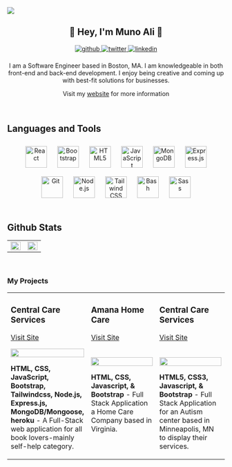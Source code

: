 <img src="https://res.cloudinary.com/amunoali/image/upload/v1664209967/logo_txnxzq.png" />  
  

## <div align="center">👋  Hey,  I'm Muno Ali 👋 </div>  
  

<div align="center">
<a href="https://github.com/amunoali" target="_blank">
<img src=https://img.shields.io/badge/github-%2324292e.svg?&style=for-the-badge&logo=github&logoColor=white alt=github style="margin-bottom: 5px;" />
</a>
<a href="https://twitter.com/amunoali" target="_blank">
<img src=https://img.shields.io/badge/twitter-%2300acee.svg?&style=for-the-badge&logo=twitter&logoColor=white alt=twitter style="margin-bottom: 5px;" />
</a>
<a href="https://www.linkedin.com/in/amunoali/" target="_blank">
<img src=https://img.shields.io/badge/linkedin-%231E77B5.svg?&style=for-the-badge&logo=linkedin&logoColor=white alt=linkedin style="margin-bottom: 5px;" />
</a>  
</div>  

<br/>  


<div align="center">I am a Software Engineer based in Boston, MA. I am knowledgeable in both front-end and back-end development. I enjoy being creative and coming up with best-fit solutions for businesses. 

<br/>  

Visit my [website](https://munoali.netlify.app/) for more information </div>  
  

<br/>  


## Languages and Tools  
<div align="center">  
<a href="https://reactjs.org/" target="_blank"><img style="margin: 10px" src="https://profilinator.rishav.dev/skills-assets/react-original-wordmark.svg" alt="React" height="50" /></a>  
<a href="https://getbootstrap.com/docs/3.4/javascript/" target="_blank"><img style="margin: 10px" src="https://profilinator.rishav.dev/skills-assets/bootstrap-plain.svg" alt="Bootstrap" height="50" /></a>  
<a href="https://en.wikipedia.org/wiki/HTML5" target="_blank"><img style="margin: 10px" src="https://profilinator.rishav.dev/skills-assets/html5-original-wordmark.svg" alt="HTML5" height="50" /></a>  
<a href="https://www.javascript.com/" target="_blank"><img style="margin: 10px" src="https://profilinator.rishav.dev/skills-assets/javascript-original.svg" alt="JavaScript" height="50" /></a>  
<a href="https://www.mongodb.com/" target="_blank"><img style="margin: 10px" src="https://profilinator.rishav.dev/skills-assets/mongodb-original-wordmark.svg" alt="MongoDB" height="50" /></a>  
<a href="https://expressjs.com/" target="_blank"><img style="margin: 10px" src="https://profilinator.rishav.dev/skills-assets/express-original-wordmark.svg" alt="Express.js" height="50" /></a>  
<a href="https://github.com/" target="_blank"><img style="margin: 10px" src="https://profilinator.rishav.dev/skills-assets/git-scm-icon.svg" alt="Git" height="50" /></a>  
<a href="https://nodejs.org/" target="_blank"><img style="margin: 10px" src="https://profilinator.rishav.dev/skills-assets/nodejs-original-wordmark.svg" alt="Node.js" height="50" /></a>  
<a href="https://www.tailwindcss.com/" target="_blank"><img style="margin: 10px" src="https://profilinator.rishav.dev/skills-assets/tailwindcss.svg" alt="Tailwind CSS" height="50" /></a>  
<a href="https://www.gnu.org/software/bash/" target="_blank"><img style="margin: 10px" src="https://profilinator.rishav.dev/skills-assets/gnu_bash-icon.svg" alt="Bash" height="50" /></a>  
<a href="https://sass-lang.com/" target="_blank"><img style="margin: 10px" src="https://profilinator.rishav.dev/skills-assets/sass-original.svg" alt="Sass" height="50" /></a>  
</div>  

<br/>  


## Github Stats  
<table><tr><td valign="top" width="50%">

<img src="https://github-readme-stats.vercel.app/api?username=amunoali&show_icons=true&count_private=true&hide_border=true" align="left" style="width: 100%" />

</td><td valign="top" width="50%">

<img src="https://github-readme-stats.vercel.app/api/top-langs/?username=amunoali&hide_border=true&layout=compact" align="left" style="width: 100%" />

</td></tr></table>  

<br/>  


### My Projects 
<article>
      <div>
  <div>
<table>
  <tbody><tr>
     <td width="33%" valign="top">
      <h3>Central Care Services</h3>
        <p> <a href="https://evernest-project.herokuapp.com/" rel="nofollow">Visit Site</a></p>
        <a href="https://evernest-project.herokuapp.com/" rel="nofollow">
            <img src="https://res.cloudinary.com/amunoali/image/upload/v1664645630/everNEST_g1cx0f.png" width="100%" style="max-width:100%;">
        </a>
        <p><strong> HTML, CSS, JavaScript, Bootstrap, Tailwindcss, Node.js, Express.js, MongoDB/Mongoose, heroku </strong> - A Full-Stack web application for all book lovers-mainly self-help category.</p>
    </td>
    <td width="33%" valign="top">
      <h3> Amana Home Care</h3>
        <p><a href="https://www.amanahomehealthllc.com/" rel="nofollow">Visit Site</a></p>
        <br>
        <a href="http://www.cronofy.tech/" rel="nofollow">
            <img src="https://res.cloudinary.com/amunoali/image/upload/v1664208109/AmanaHomeCare_gc0ckc.png" width="100%"  style="max-width:100%;">
        </a>
        <p><strong>HTML, CSS, Javascript, &amp; Bootstrap  </strong> - Full Stack Application a Home Care Company based in Virginia.</p>
    </td>
    <td width="33%" valign="top">
      <h3>Central Care Services</h3>
        <p> <a href="https://centralcareservice.com/" rel="nofollow">Visit Site</a></p>
        <br>
        <a href="https://centralcareservice.com/" rel="nofollow">
            <img src="https://res.cloudinary.com/amunoali/image/upload/v1664208110/centralCare_rhnxhz.png" width="100%" style="max-width:100%;">
        </a>
        <p><strong>HTML5, CSS3, Javascript, &amp; Bootstrap </strong> -  Full Stack Application for an Autism center based in Minneapolis, MN to display their services.</p>
    </td>
  </tr>
</tbody></table>
</article>


